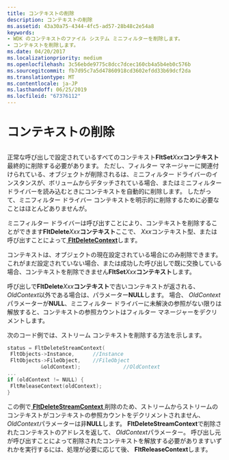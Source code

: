 ```yaml
---
title: コンテキストの削除
description: コンテキストの削除
ms.assetid: 43a30a75-4344-4fc5-ad57-28b48c2e54a8
keywords:
- WDK のコンテキストのファイル システム ミニフィルターを削除します。
- コンテキストを削除します。
ms.date: 04/20/2017
ms.localizationpriority: medium
ms.openlocfilehash: 3c56ebde9775c8dcc7dcec160cb4a5b4eb0c576b
ms.sourcegitcommit: fb7d95c7a5d47860918cd3602efdd33b69dcf2da
ms.translationtype: MT
ms.contentlocale: ja-JP
ms.lasthandoff: 06/25/2019
ms.locfileid: "67376112"
---
```

# <a name="deleting-contexts"></a>コンテキストの削除


## <span id="ddk_registering_the_minifilter_if"></span><span id="DDK_REGISTERING_THE_MINIFILTER_IF"></span>


正常な呼び出しで設定されているすべてのコンテキスト**FltSet***Xxx***コンテキスト**最終的に削除する必要があります。 ただし、フィルター マネージャーに関連付けられている、オブジェクトが削除されるは、ミニフィルター ドライバーのインスタンスが、ボリュームからデタッチされている場合、またはミニフィルター ドライバーを読み込むときにコンテキストを自動的に削除します。 したがって、ミニフィルター ドライバー コンテキストを明示的に削除するために必要なことはほとんどありませんが。

ミニフィルター ドライバーは呼び出すことにより、コンテキストを削除することができます**FltDelete***Xxx***コンテキスト**ここで、 *Xxx*コンテキスト型、または呼び出すことによって[ **FltDeleteContext**](https://docs.microsoft.com/windows-hardware/drivers/ddi/content/fltkernel/nf-fltkernel-fltdeletecontext)します。

コンテキストは、オブジェクトの現在設定されている場合にのみ削除できます。 これがまだ設定されていない場合、または成功した呼び出しで既に交換している場合、コンテキストを削除できません**FltSet***Xxx***コンテキスト**します。

呼び出しで**FltDelete***Xxx***コンテキスト**で古いコンテキストが返される、 *OldContext*以外である場合は、パラメーター**NULL**します。 場合、 *OldContext*パラメーターが**NULL**、ミニフィルター ドライバーに未解決の参照がない限りは解放すると、コンテキストの参照カウントはフィルター マネージャーをデクリメントします。

次のコード例では、ストリーム コンテキストを削除する方法を示します。

```cpp
status = FltDeleteStreamContext(
 FltObjects->Instance,      //Instance
 FltObjects->FileObject,    //FileObject
           &oldContext);              //OldContext
...
if (oldContext != NULL) {
 FltReleaseContext(oldContext);
}
```

この例で[ **FltDeleteStreamContext** ](https://docs.microsoft.com/windows-hardware/drivers/ddi/content/fltkernel/nf-fltkernel-fltdeletestreamcontext)削除のため、ストリームからストリームのコンテキストがコンテキストの参照カウントをデクリメントされません、 *OldContext*パラメーターは非**NULL**します。 **FltDeleteStreamContext**で削除されたコンテキストのアドレスを返して、 *OldContext*パラメーター。 呼び出し元が呼び出すことによって削除されたコンテキストを解放する必要がありますいずれかを実行するには、処理が必要に応じて後、 **FltReleaseContext**します。

 

 




